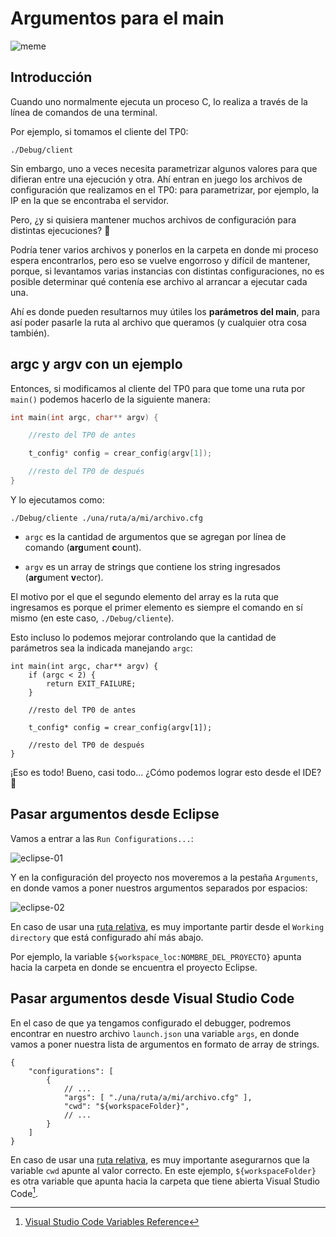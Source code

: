 # Argumentos para el main

![meme](/img/guias/programacion/main/meme.jpg)

## Introducción

Cuando uno normalmente ejecuta un proceso C, lo realiza a través de la línea de
comandos de una terminal.

Por ejemplo, si tomamos el cliente del TP0:

```bash:no-line-numbers
./Debug/client
```

Sin embargo, uno a veces necesita parametrizar algunos valores para que difieran
entre una ejecución y otra. Ahí entran en juego los archivos de configuración
que realizamos en el TP0: para parametrizar, por ejemplo, la IP en la que se
encontraba el servidor.

Pero, ¿y si quisiera mantener muchos archivos de configuración para distintas
ejecuciones? :thinking:

Podría tener varios archivos y ponerlos en la carpeta en donde mi proceso espera
encontrarlos, pero eso se vuelve engorroso y difícil de mantener, porque, si
levantamos varias instancias con distintas configuraciones, no es posible
determinar qué contenía ese archivo al arrancar a ejecutar cada una.

Ahí es donde pueden resultarnos muy útiles los **parámetros del main**, para así
poder pasarle la ruta al archivo que queramos (y cualquier otra cosa también).

## argc y argv con un ejemplo

Entonces, si modificamos al cliente del TP0 para que tome una ruta por `main()`
podemos hacerlo de la siguiente manera:

```c
int main(int argc, char** argv) {

    //resto del TP0 de antes

    t_config* config = crear_config(argv[1]);

    //resto del TP0 de después
}
```

Y lo ejecutamos como:

```bash:no-line-numbers
./Debug/cliente ./una/ruta/a/mi/archivo.cfg
```

- `argc` es la cantidad de argumentos que se agregan por línea de comando
  (**arg**ument **c**ount).

- `argv` es un array de strings que contiene los string ingresados (**arg**ument
  **v**ector).

El motivo por el que el segundo elemento del array es la ruta que ingresamos es
porque el primer elemento es siempre el comando en sí mismo (en este caso,
`./Debug/cliente`).

Esto incluso lo podemos mejorar controlando que la cantidad de parámetros sea la
indicada manejando `argc`:

```c{2-4}
int main(int argc, char** argv) {
    if (argc < 2) {
        return EXIT_FAILURE;
    }

    //resto del TP0 de antes

    t_config* config = crear_config(argv[1]);

    //resto del TP0 de después
}
```

¡Eso es todo! Bueno, casi todo... ¿Cómo podemos lograr esto desde el IDE?
:thinking:

## Pasar argumentos desde Eclipse

Vamos a entrar a las `Run Configurations...`:

![eclipse-01](/img/guias/programacion/main/eclipse-01.png)

Y en la configuración del proyecto nos moveremos a la pestaña `Arguments`, en
donde vamos a poner nuestros argumentos separados por espacios:

![eclipse-02](/img/guias/programacion/main/eclipse-02.png)

En caso de usar una [ruta relativa](../consola/rutas.md), es muy importante
partir desde el `Working directory` que está configurado ahí más abajo.

Por ejemplo, la variable `${workspace_loc:NOMBRE_DEL_PROYECTO}` apunta hacia la
carpeta en donde se encuentra el proyecto Eclipse.

## Pasar argumentos desde Visual Studio Code

En el caso de que ya tengamos configurado el debugger, podremos encontrar en
nuestro archivo `launch.json` una variable `args`, en donde vamos a
poner nuestra lista de argumentos en formato de array de strings.

```json:no-line-numbers{5}
{
    "configurations": [
        {
            // ...
            "args": [ "./una/ruta/a/mi/archivo.cfg" ],
            "cwd": "${workspaceFolder}",
            // ...
        }
    ]
}
```

En caso de usar una [ruta relativa](../consola/rutas.md), es muy importante
asegurarnos que la variable `cwd` apunte al valor correcto. En este ejemplo,
`${workspaceFolder}` es otra variable que apunta hacia la carpeta que tiene
abierta Visual Studio Code[^1].

[^1]: [Visual Studio Code Variables Reference](https://code.visualstudio.com/docs/editor/variables-reference)
